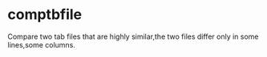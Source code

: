comptbfile
==========

Compare two tab files that are highly similar,the two files differ only in some lines,some columns.
